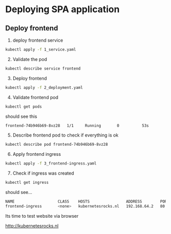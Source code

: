 # Deploying SPA application

## Deploy frontend

1. deploy frontend service

```bash
kubectl apply -f 1_service.yaml
```

2. Validate the pod

```bash
kubectl describe service frontend
```

3. Deploy frontend

```bash
kubectl apply -f 2_deployment.yaml
```

4. Validate frontend pod

```bash
kubectl get pods
```

should see this

```bash
frontend-74b946b69-8vz28   1/1     Running       0          53s
```

5. Describe frontend pod to check if everything is ok

```bash
kubectl describe pod frontend-74b946b69-8vz28
```

6. Apply frontend ingress

```bash
kubectl apply -f 3_frontend-ingress.yaml 
```

7. Check if ingress was created

```bash
kubectl get ingress
```

should see...

```bash
NAME                   CLASS    HOSTS                ADDRESS        PORTS   AGE
frontend-ingress       <none>   kubernetesrocks.nl   192.168.64.2   80      15s
```

Its time to test website via browser

http://kubernetesrocks.nl